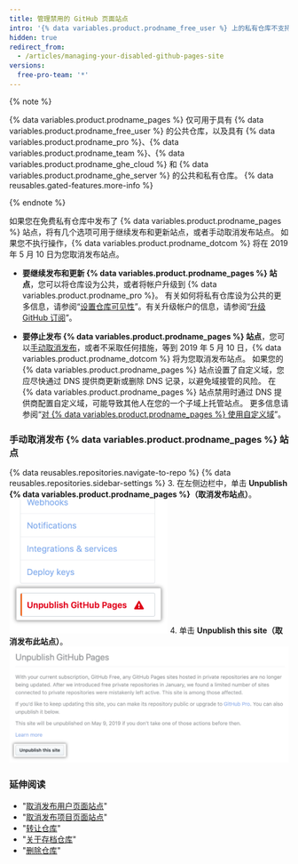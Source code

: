 ```yaml
---
title: 管理禁用的 GitHub 页面站点
intro: '{% data variables.product.prodname_free_user %} 上的私有仓库不支持 {% data variables.product.prodname_pages %}，但少量连接到免费私有仓库的 {% data variables.product.prodname_pages %} 站点被误保留为活动。 这些站点不再更新，将在 2019 年 5 月 10 日被 {% data variables.product.prodname_dotcom %} 取消发布。'
hidden: true
redirect_from:
  - /articles/managing-your-disabled-github-pages-site
versions:
  free-pro-team: '*'
---
```


{% note %}

{% data variables.product.prodname_pages %} 仅可用于具有 {% data variables.product.prodname_free_user %} 的公共仓库，以及具有 {% data variables.product.prodname_pro %}、{% data variables.product.prodname_team %}、{% data variables.product.prodname_ghe_cloud %} 和 {% data variables.product.prodname_ghe_server %} 的公共和私有仓库。 {% data reusables.gated-features.more-info %}

{% endnote %}

如果您在免费私有仓库中发布了 {% data variables.product.prodname_pages %} 站点，将有几个选项可用于继续发布和更新站点，或者手动取消发布站点。 如果您不执行操作，{% data variables.product.prodname_dotcom %} 将在 2019 年 5 月 10 日为您取消发布站点。

- **要继续发布和更新 {% data variables.product.prodname_pages %} 站点**，您可以将仓库设为公共，或者将帐户升级到 {% data variables.product.prodname_pro %}。 有关如何将私有仓库设为公共的更多信息，请参阅“[设置仓库可见性](/articles/setting-repository-visibility#making-a-private-repository-public)”。有关升级帐户的信息，请参阅“[升级 GitHub 订阅](/articles/upgrading-your-github-subscription)”。

- **要停止发布 {% data variables.product.prodname_pages %} 站点**，您可以[手动取消发布](#manually-unpublishing-your-github-pages-site)，或者不采取任何措施，等到 2019 年 5 月 10 日，{% data variables.product.prodname_dotcom %} 将为您取消发布站点。 如果您的 {% data variables.product.prodname_pages %} 站点设置了自定义域，您应尽快通过 DNS 提供商更新或删除 DNS 记录，以避免域接管的风险。 在 {% data variables.product.prodname_pages %} 站点禁用时通过 DNS 提供商配置自定义域，可能导致其他人在您的一个子域上托管站点。 更多信息请参阅“[对 {% data variables.product.prodname_pages %} 使用自定义域](/articles/using-a-custom-domain-with-github-pages)”。

### 手动取消发布 {% data variables.product.prodname_pages %} 站点

{% data reusables.repositories.navigate-to-repo %}
{% data reusables.repositories.sidebar-settings %}
3. 在左侧边栏中，单击 **Unpublish {% data variables.product.prodname_pages %}（取消发布站点）**。 ![用于取消发布 {% data variables.product.prodname_pages %} 站点的 Repo 设置](/assets/images/help/pages/unpublish-pages-button-sidebar.png)
4. 单击 **Unpublish this site（取消发布此站点）**。 ![用于取消发布 {% data variables.product.prodname_pages %} 站点的按钮](/assets/images/help/pages/unpublish-pages-button.png)

### 延伸阅读

- "[取消发布用户页面站点](articles/unpublishing-a-user-pages-site)"
- "[取消发布项目页面站点](/articles/unpublishing-a-project-pages-site)"
- "[转让仓库](/articles/transferring-a-repository)"
- "[关于存档仓库](/articles/about-archiving-repositories)"
- "[删除仓库](/articles/deleting-a-repository)"
